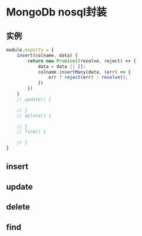 # MongoDb nosql封装

## 实例

```js
module.exports = {
    insert(colname, data) {
        return new Promise((resolve, reject) => {
            data = data || [];
            colname.insertMany(data, (err) => {
                err ? reject(err) : resolve();
            })
        })
    }
    // update() {

    // }
    // delete() {

    // }
    // find() {

    // }
}
```



## insert

## update

## delete

## find